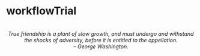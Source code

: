# workflowTrial
<!-- QUOTE:START -->
<p align="center"><br><i>True friendship is a plant of slow growth, and must undergo and withstand the shocks of adversity, before it is entitled to the appellation.</i><br><i>– George Washington.</i><br></p>
<!-- QUOTE:END -->

